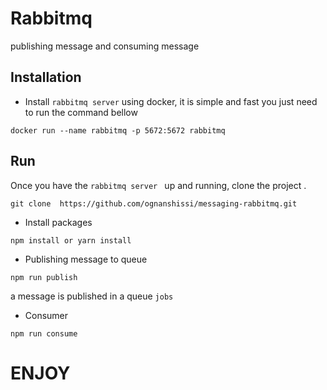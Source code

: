 # Rabbitmq

publishing message and consuming message

## Installation
- Install `rabbitmq server` using docker, it is simple and fast  you just need to run the command bellow
```
docker run --name rabbitmq -p 5672:5672 rabbitmq
```


## Run
Once you have the  `rabbitmq server ` up and running, clone the project .
```console
git clone  https://github.com/ognanshissi/messaging-rabbitmq.git
```

- Install packages
```console
npm install or yarn install
```

- Publishing message to queue
```console
npm run publish
```
a message is published in a queue `jobs`

- Consumer
```console
npm run consume
```

# ENJOY




